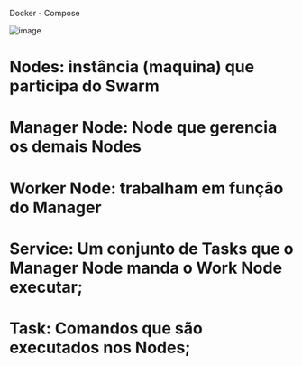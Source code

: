 Docker - Compose 

![image](https://github.com/Joaoof/docker-udemy07/assets/113441117/5e18cb36-3507-4cd1-930d-1e1e5c252e8c)


# Nodes: instância (maquina) que participa do Swarm
# Manager Node: Node que gerencia os demais Nodes
# Worker Node: trabalham em função do Manager
# Service: Um conjunto de Tasks que o Manager Node manda o Work Node executar;
# Task: Comandos que são executados nos Nodes;